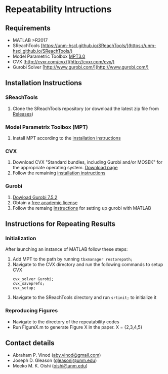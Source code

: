 # Repeatability Intructions

## Requirements

- MATLAB >R2017
- SReachTools [https://unm-hscl.github.io/SReachTools/](https://unm-hscl.github.io/SReachTools/)
- Model Parametric Toolbox [MPT3.0](https://www.mpt3.org/)
- CVX [http://cvxr.com/cvx/](http://cvxr.com/cvx/)
- Gurobi Solver [http://www.gurobi.com/](http://www.gurobi.com/)

## Installation Instructions

### SReachTools

1. Clone the SReachTools repository (or download the latest zip file from
   [Releases](https://github.com/unm-hscl/SReachTools/releases))

### Model Parametrix Toolbox (MPT)

1. Install MPT according to the [installation instructions](https://www.mpt3.org/Main/Installation)

### CVX

1. Download CVX "Standard bundles, including Gurobi and/or MOSEK" for the 
   appropriate operating system. [Download page](http://cvxr.com/cvx/download/)
1. Follow the remaining [installation instructions](http://cvxr.com/cvx/doc/install.html)

### Gurobi

1. [Dowload Gurobi 7.5.2](http://www.gurobi.com/downloads/gurobi-optimizer)
1. Obtain a [free academic license](https://user.gurobi.com/download/licenses/free-academic)
1. Follow the remaing [instructions](http://www.gurobi.com/documentation/8.0/quickstart_mac/matlab_setting_up_gurobi_f.html) for setting up gurobi with MATLAB

## Instructions for Repeating Results

### Initialization

After launching an instance of MATLAB follow these steps:

1. Add MPT to the path by running `tbxmanager restorepath;`
1. Navigate to the CVX directory and run the following commands to setup CVX
   ```
   cvx_solver Gurobi;
   cvx_saveprefs;
   cvx_setup;
   ```
1. Navigate to the SReachTools directory and run `srtinit;` to initialize it

### Reproducing Figures

- Navigate to the directory of the repeatability codes
- Run FigureX.m to generate Figure X in the paper. X = {2,3,4,5}

## Contact details

* Abraham P. Vinod ([aby.vinod@gmail.com](mailto:aby.vinod@gmail.com))
* Joseph D. Gleason ([gleasonj@unm.edu](mailto:gleasonj@unm.edu))
* Meeko M. K. Oishi ([oishi@unm.edu](mailto:oishi@unm.edu))

